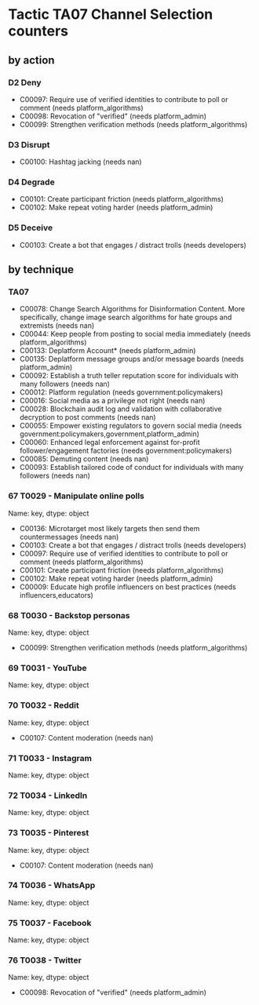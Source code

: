 # Tactic TA07 Channel Selection counters

## by action


### D2 Deny
* C00097: Require use of verified identities to contribute to poll or comment (needs platform_algorithms)
* C00098: Revocation of "verified" (needs platform_admin)
* C00099: Strengthen verification methods (needs platform_algorithms)

### D3 Disrupt
* C00100: Hashtag jacking (needs nan)

### D4 Degrade
* C00101: Create participant friction (needs platform_algorithms)
* C00102: Make repeat voting harder (needs platform_admin)

### D5 Deceive
* C00103: Create a bot that engages / distract trolls (needs developers)

## by technique


### TA07
* C00078: Change Search Algorithms for Disinformation Content. More specifically, change image search algorithms for hate groups and extremists (needs nan)
* C00044: Keep people from posting to social media immediately (needs platform_algorithms)
* C00133: Deplatform Account* (needs platform_admin)
* C00135: Deplatform message groups and/or message boards (needs platform_admin)
* C00092: Establish a truth teller reputation score for individuals with many followers (needs nan)
* C00012: Platform regulation (needs government:policymakers)
* C00016: Social media as a privilege not right (needs nan)
* C00028: Blockchain audit log and validation with collaborative decryption to post comments (needs nan)
* C00055: Empower existing regulators to govern social media (needs government:policymakers,government,platform_admin)
* C00060: Enhanced legal enforcement against for-profit follower/engagement factories (needs government:policymakers)
* C00085: Demuting content (needs nan)
* C00093: Establish tailored code of conduct for individuals with many followers (needs nan)

### 67    T0029 - Manipulate online polls
Name: key, dtype: object
* C00136: Microtarget most likely targets then send them countermessages (needs nan)
* C00103: Create a bot that engages / distract trolls (needs developers)
* C00097: Require use of verified identities to contribute to poll or comment (needs platform_algorithms)
* C00101: Create participant friction (needs platform_algorithms)
* C00102: Make repeat voting harder (needs platform_admin)
* C00009: Educate high profile influencers on best practices (needs influencers,educators)

### 68    T0030 - Backstop personas
Name: key, dtype: object
* C00099: Strengthen verification methods (needs platform_algorithms)

### 69    T0031 - YouTube
Name: key, dtype: object

### 70    T0032 - Reddit
Name: key, dtype: object
* C00107: Content moderation (needs nan)

### 71    T0033 - Instagram
Name: key, dtype: object

### 72    T0034 - LinkedIn
Name: key, dtype: object

### 73    T0035 - Pinterest
Name: key, dtype: object
* C00107: Content moderation (needs nan)

### 74    T0036 - WhatsApp
Name: key, dtype: object

### 75    T0037 - Facebook
Name: key, dtype: object

### 76    T0038 - Twitter
Name: key, dtype: object
* C00098: Revocation of "verified" (needs platform_admin)
